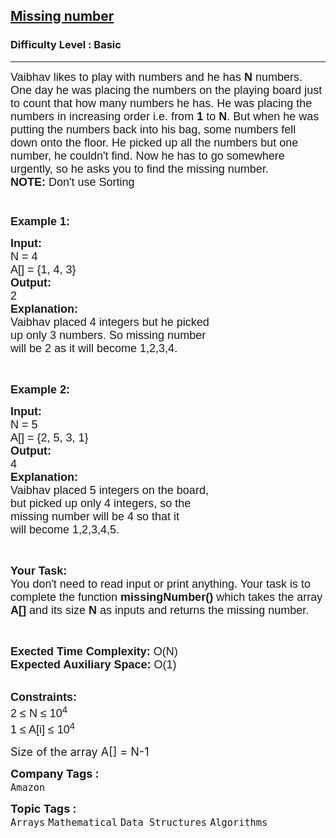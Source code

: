 <h2><a href="https://practice.geeksforgeeks.org/problems/missing-number4257/1?utm_source=youtube&utm_medium=collab_striver_ytdescription&utm_campaign=missing-number">Missing number</a></h2><h3>Difficulty Level : Basic</h3><hr><div class="problems_problem_content__Xm_eO"><p><span style="font-family:arial,helvetica,sans-serif"><span style="font-size:18px">Vaibhav likes to play with numbers and he has <strong>N</strong> numbers. One day he was&nbsp;placing the numbers on the playing board just to count that how many numbers he has. He was placing the numbers in increasing order i.e. from <strong>1</strong> to <strong>N</strong>. But when he was putting the numbers back into his bag, some numbers fell down onto the floor. He picked up all the numbers but one number, he couldn't find. Now he has to go somewhere urgently, so he asks you to find the missing number.<br>
<strong>NOTE: </strong>Don't use Sorting<br>
<br>
<br>
<strong>Example 1:</strong></span></span></p>

<pre><span style="font-family:arial,helvetica,sans-serif"><span style="font-size:18px"><strong>Input:   </strong>                                                    
N = 4                                        
A[] = {1, 4, 3}
<strong>Output:</strong>
2     
<strong>Explanation:</strong>
Vaibhav placed 4 integers but he picked
up only 3 numbers. So missing number
will be 2 as it will become 1,2,3,4.</span></span></pre>

<p>&nbsp;</p>

<p><span style="font-family:arial,helvetica,sans-serif"><span style="font-size:18px"><strong>Example 2:</strong></span></span></p>

<pre><span style="font-family:arial,helvetica,sans-serif"><span style="font-size:18px"><strong>Input:   </strong>                     
N = 5
A[] = {2, 5, 3, 1}
<strong>Output:</strong>
4
<strong>Explanation:</strong>
Vaibhav placed 5 integers on the board,
but picked up only 4 integers, so the
missing number will be 4 so that it
will become 1,2,3,4,5.</span></span></pre>

<p>&nbsp;</p>

<p><span style="font-family:arial,helvetica,sans-serif"><span style="font-size:18px"><strong>Your Task:&nbsp;&nbsp;</strong><br>
You don't need to read input or print anything. Your task is to complete the function&nbsp;<strong>missingNumber()</strong>&nbsp;which takes the array <strong>A[]</strong> and its size <strong>N</strong><strong> </strong>as inputs and returns the missing number.</span></span></p>

<p>&nbsp;</p>

<p><span style="font-family:arial,helvetica,sans-serif"><span style="font-size:18px"><strong>Exected Time Complexity:</strong> O(N)<br>
<strong>Expected Auxiliary Space:</strong> O(1)</span></span></p>

<p><br>
<span style="font-family:arial,helvetica,sans-serif"><span style="font-size:18px"><strong>Constraints:</strong><br>
2 ≤ N ≤ 10<sup>4</sup><br>
1 ≤ A[i] ≤ 10<sup>4</sup></span></span></p>

<p><span style="font-size:18px">Size of the array A[] =&nbsp;N-1&nbsp;</span></p>
</div><p><span style=font-size:18px><strong>Company Tags : </strong><br><code>Amazon</code>&nbsp;<br><p><span style=font-size:18px><strong>Topic Tags : </strong><br><code>Arrays</code>&nbsp;<code>Mathematical</code>&nbsp;<code>Data Structures</code>&nbsp;<code>Algorithms</code>&nbsp;